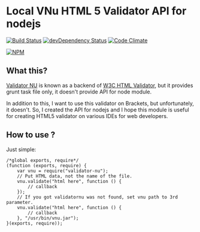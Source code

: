 # Local VNu HTML 5 Validator API for nodejs

[![Build Status](https://travis-ci.org/hysoftware/node-validator-nu.svg?branch=master)](https://travis-ci.org/hysoftware/node-validator-nu)
[![devDependency Status](https://david-dm.org/hysoftware/node-validator-nu/dev-status.svg)](https://david-dm.org/hysoftware/node-validator-nu#info=devDependencies)
[![Code Climate](https://codeclimate.com/github/hysoftware/node-validator-nu/badges/gpa.svg)](https://codeclimate.com/github/hysoftware/node-validator-nu)

[![NPM](https://nodei.co/npm/validator-nu.png?downloads=true&downloadRank=true)](https://nodei.co/npm/validator-nu/)

## What this?

[Validator NU](http://validator.github.io/validator/) is known as a backend of [W3C HTML Validator](http://validator.w3.org/), but it provides grunt task file only, it doesn't provide API for node module.

In addition to this, I want to use this validator on Brackets, but unfortunately, it doesn't.
So, I created the API for nodejs and I hope this module is useful for creating HTML5 validator on various
IDEs for web developers.

## How to use ?
Just simple:

~~~~
/*global exports, require*/
(function (exports, require) {
    var vnu = require("validator-nu");
    // Put HTML data, not the name of the file.
    vnu.validate("html here", function () {
        // callback
    });
    // If you got validatornu was not found, set vnu path to 3rd parameter.
    vnu.validate("html here", function () {
        // callback
    }, "/usr/bin/vnu.jar");
}(exports, require));
~~~~
